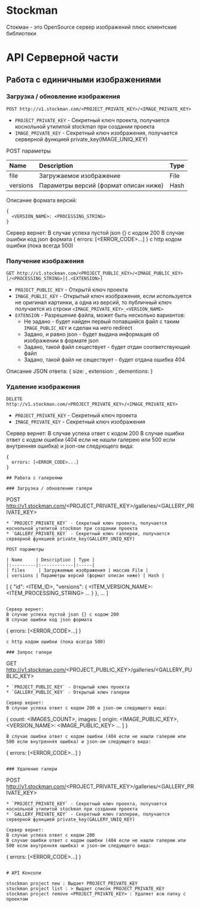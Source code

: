 # Stockman

Стокман - это OpenSource сервер изображений плюс клиентские библиотеки

# API Серверной части

## Работа с единичными изображениями

### Загрузка / обновление изображения
```
POST http://v1.stockman.com/<PROJECT_PRIVATE_KEY>/<IMAGE_PRIVATE_KEY>
```
* `PROJECT_PRIVATE_KEY` - Секретный ключ проекта, получается коснольной утилитой stockman при создании проекта
* `IMAGE_PRIVATE_KEY` - Секретный ключ изображения, получается серверной функцией private_key(IMAGE_UNIQ_KEY)

POST параметры

| Name     | Description | Type |
|:---------|:------------|:-----|
| file     | Загружаемое изображение | File |
| versions | Параметры версий (формат описан ниже) | Hash |

Описание формата версий:
```
{
  <VERSION_NAME>: <PROCESSING_STRING>
}
```
Cервер вернет: 
В случае успеха пустой json {} с кодом 200
В случае ошибки код json формата
{
  errors: [<ERROR_CODE>...]
}
с http кодом ошибки (пока всегда 500)

### Получение изображения
```
GET http://v1.stockman.com/<PROJECT_PUBLIC_KEY>/<IMAGE_PUBLIC_KEY>[/<PROCESSING_STRING>][.<EXTENSION>]
```
* `PROJECT_PUBLIC_KEY` - Открытй ключ проекта
* `IMAGE_PUBLIC_KEY` - Открытый ключ изображения, если используется не оригинал картинки, а одна из версий, то публичный ключ получается из строки `<IMAGE_PRIVATE_KEY>_<VERSION_NAME>` 
* `EXTENSION` - Разрешение файла, может быть несколько вариантов:
  * Не задано - будет найден первый попавшийся файл с таким `IMAGE_PUBLIC_KEY` и сделан на него redirect
  * Задано, и равно json - будет выдана информация об изображении в формате json
  * Задано, такой файл сеществует - будет отдан соответствующий файл
  * Задано, такой файл не сеществует - будет отдана ошибка 404

Описание JSON ответа:
{
  size: <SIZE>,
  extension: <EXTENSION>,
  dementions: <DEMENTIONS>
}

### Удаление изображения
```
DELETE http://v1.stockman.com/<PROJECT_PRIVATE_KEY>/<IMAGE_PRIVATE_KEY>
```
* `PROJECT_PRIVATE_KEY` - Секретный ключ проекта
* `IMAGE_PRIVATE_KEY` - Секретный ключ изображения
 
Cервер вернет: 
В случае успеха ответ с кодом 200
В случае ошибки ответ с кодом ошибки (404 если не нашли галерею или 500 если внутренняя ошибка) и json-ом следующего вида:
```
{
  errors: [<ERROR_CODE>...]
}

## Работа с галереями

### Загрузка / обновление галери
```
POST http://v1.stockman.com/<PROJECT_PRIVATE_KEY>/galleries/<GALLERY_PRIVATE_KEY>
```
* `PROJECT_PRIVATE_KEY` - Секретный ключ проекта, получается коснольной утилитой stockman при создании проекта
* `GALLERY_PRIVATE_KEY` - Секретный ключ галлереи, получается серверной функцией private_key(GALLERY_UNIQ_KEY)

POST параметры

| Name     | Description | Type |
|:---------|:------------|:-----|
| files     | Загружаемые изображения | массив File |
| versions | Параметры версий (формат описан ниже) | Hash |

```
[
    {
        "id": <ITEM_ID>,
        "versions": {
            <ITEM_VERSION_NAME>: <ITEM_PROCESSING_STRING>
            ...
        }
    },
    ...
]
```

Cервер вернет: 
В случае успеха пустой json {} с кодом 200
В случае ошибки код json формата
```
{
  errors: [<ERROR_CODE>...]
}
```
с http кодом ошибки (пока всегда 500)

### Запрос галери
```
GET http://v1.stockman.com/<PROJECT_PUBLIC_KEY>/galleries/<GALLERY_PUBLIC_KEY>
```
* `PROJECT_PUBLIC_KEY` - Открытый ключ проекта
* `GALLERY_PUBLIC_KEY` - Открытый ключ галереи

Cервер вернет: 
В случае успеха ответ с кодом 200 и json-ом следующего вида:
```
{
  count: <IMAGES_COUNT>,
  images: [
    origin: <IMAGE_PUBLIC_KEY>,
    <VERSION_NAME>: <IMAGE_PUBLIC_KEY>
    ...
  ]
}
```
В случае ошибки ответ с кодом ошибки (404 если не нашли галерею или 500 если внутренняя ошибка) и json-ом следующего вида:
```
{
  errors: [<ERROR_CODE>...]
}
```

### Удаление галери
```
POST http://v1.stockman.com/<PROJECT_PRIVATE_KEY>/galleries/<GALLERY_PRIVATE_KEY>
```
* `PROJECT_PRIVATE_KEY` - Секретный ключ проекта, получается коснольной утилитой stockman при создании проекта
* `GALLERY_PRIVATE_KEY` - Секретный ключ галлереи, получается серверной функцией private_key(GALLERY_UNIQ_KEY)

Cервер вернет: 
В случае успеха ответ с кодом 200
В случае ошибки ответ с кодом ошибки (404 если не нашли галерею или 500 если внутренняя ошибка) и json-ом следующего вида:
```
{
  errors: [<ERROR_CODE>...]
}
```

# API Консоли

stockman project new : Выдает PROJECT_PRIVATE_KEY
stockman project list : > Выдает список PROJECT_PRIVATE_KEY
stockman project remove <PROJECT_PRIVATE_KEY> : Удаляет всю папку с проектом
